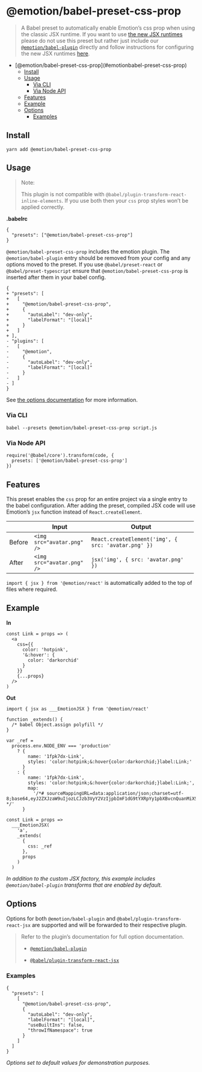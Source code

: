 <span class="citation" data-cites="emotion/babel-preset-css-prop">@emotion/babel-preset-css-prop</span>
=======================================================================================================

> A Babel preset to automatically enable Emotion’s css prop when using the classic JSX runtime. If you want to use [the new JSX runtimes](https://reactjs.org/blog/2020/09/22/introducing-the-new-jsx-transform.html) please do not use this preset but rather just include our [`@emotion/babel-plugin`](/packages/babel-plugin) directly and follow instructions for configuring the new JSX runtimes [here](/docs/css-prop.mdx##babel-preset).

-   <span class="citation" data-cites="emotion/babel-preset-css-prop">\[@emotion/babel-preset-css-prop\]</span>(\#emotionbabel-preset-css-prop)
    -   [Install](#install)
    -   [Usage](#usage)
        -   [Via CLI](#via-cli)
        -   [Via Node API](#via-node-api)
    -   [Features](#features)
    -   [Example](#example)
    -   [Options](#options)
        -   [Examples](#examples)

Install
-------

    yarn add @emotion/babel-preset-css-prop

Usage
-----

> Note:
>
> This plugin is not compatible with `@babel/plugin-transform-react-inline-elements`. If you use both then your `css` prop styles won’t be applied correctly.

**.babelrc**

    {
      "presets": ["@emotion/babel-preset-css-prop"]
    }

`@emotion/babel-preset-css-prop` includes the emotion plugin. The `@emotion/babel-plugin` entry should be removed from your config and any options moved to the preset. If you use `@babel/preset-react` or `@babel/preset-typescript` ensure that `@emotion/babel-preset-css-prop` is inserted after them in your babel config.

    {
    + "presets": [
    +   [
    +     "@emotion/babel-preset-css-prop",
    +     {
    +       "autoLabel": "dev-only",
    +       "labelFormat": "[local]"
    +     }
    +   ]
    + ],
    - "plugins": [
    -   [
    -     "@emotion",
    -     {
    -       "autoLabel": "dev-only",
    -       "labelFormat": "[local]"
    -     }
    -   ]
    - ]
    }

See [the options documentation](#options) for more information.

### Via CLI

    babel --presets @emotion/babel-preset-css-prop script.js

### Via Node API

    require('@babel/core').transform(code, {
      presets: ['@emotion/babel-preset-css-prop']
    })

Features
--------

This preset enables the `css` prop for an entire project via a single entry to the babel configuration. After adding the preset, compiled JSX code will use Emotion’s `jsx` function instead of `React.createElement`.

<table style="width:99%;"><colgroup><col style="width: 7%" /><col style="width: 31%" /><col style="width: 61%" /></colgroup><thead><tr class="header"><th></th><th>Input</th><th>Output</th></tr></thead><tbody><tr class="odd"><td>Before</td><td><code>&lt;img src="avatar.png" /&gt;</code></td><td><code>React.createElement('img', { src: 'avatar.png' })</code></td></tr><tr class="even"><td>After</td><td><code>&lt;img src="avatar.png" /&gt;</code></td><td><code>jsx('img', { src: 'avatar.png' })</code></td></tr></tbody></table>

`import { jsx } from '@emotion/react'` is automatically added to the top of files where required.

Example
-------

**In**

    const Link = props => (
      <a
        css={{
          color: 'hotpink',
          '&:hover': {
            color: 'darkorchid'
          }
        }}
        {...props}
      />
    )

**Out**

    import { jsx as ___EmotionJSX } from '@emotion/react'

    function _extends() {
      /* babel Object.assign polyfill */
    }

    var _ref =
      process.env.NODE_ENV === 'production'
        ? {
            name: '1fpk7dx-Link',
            styles: 'color:hotpink;&:hover{color:darkorchid;}label:Link;'
          }
        : {
            name: '1fpk7dx-Link',
            styles: 'color:hotpink;&:hover{color:darkorchid;}label:Link;',
            map:
              '/*# sourceMappingURL=data:application/json;charset=utf-8;base64,eyJ2ZXJzaW9uIjozLCJzb3VyY2VzIjpbImF1dG9tYXRpYy1pbXBvcnQuanMiXSwibmFtZXMiOltdLCJtYXBwaW5ncyI6IkFBRUkiLCJmaWxlIjoiYXV0b21hdGljLWltcG9ydC5qcyIsInNvdXJjZXNDb250ZW50IjpbImNvbnN0IExpbmsgPSBwcm9wcyA9PiAoXG4gIDxhXG4gICAgY3NzPXt7XG4gICAgICBjb2xvcjogJ2hvdHBpbmsnLFxuICAgICAgJyY6aG92ZXInOiB7XG4gICAgICAgIGNvbG9yOiAnZGFya29yY2hpZCdcbiAgICAgIH1cbiAgICB9fVxuICAgIHsuLi5wcm9wc31cbiAgLz5cbilcbiJdfQ== */'
          }

    const Link = props =>
      ___EmotionJSX(
        'a',
        _extends(
          {
            css: _ref
          },
          props
        )
      )

*In addition to the custom JSX factory, this example includes `@emotion/babel-plugin` transforms that are enabled by default.*

Options
-------

Options for both `@emotion/babel-plugin` and `@babel/plugin-transform-react-jsx` are supported and will be forwarded to their respective plugin.

> Refer to the plugin’s documentation for full option documentation.
>
> -   [`@emotion/babel-plugin`](https://emotion.sh/docs/babel)
>
> -   [`@babel/plugin-transform-react-jsx`](https://babeljs.io/docs/en/babel-plugin-transform-react-jsx)
>
### Examples

    {
      "presets": [
        [
          "@emotion/babel-preset-css-prop",
          {
            "autoLabel": "dev-only",
            "labelFormat": "[local]",
            "useBuiltIns": false,
            "throwIfNamespace": true
          }
        ]
      ]
    }

*Options set to default values for demonstration purposes.*
